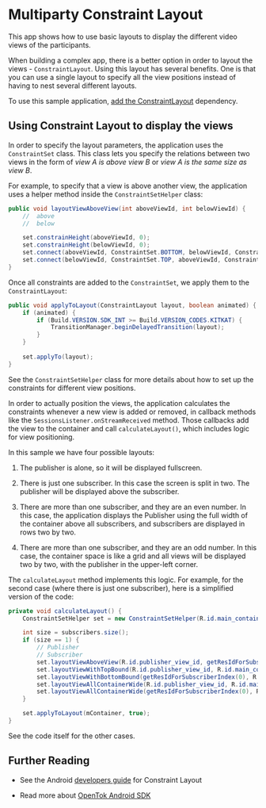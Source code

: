 # Multiparty Constraint Layout

This app shows how to use basic layouts to display the different video views of the participants.

When building a complex app, there is a better option in order to layout the views - `ConstraintLayout`. 
Using this layout has several benefits. One  is that you can use a single layout to specify all the view positions instead of having to
nest several different layouts.

To use this sample application, [add the ConstraintLayout](https://developer.android.com/training/constraint-layout/index.html#add-constraintlayout-to-your-project) 
dependency.

## Using Constraint Layout to display the views

In order to specify the layout parameters, the application uses the `ConstraintSet` class.
This class lets you specify the relations between two views in the form of _view A is above
view B_ or _view A is the same size as view B_.

For example, to specify that a view is above another view, the application uses a helper method
inside the `ConstraintSetHelper` class:

```java
public void layoutViewAboveView(int aboveViewId, int belowViewId) {
    //  above
    //  below

    set.constrainHeight(aboveViewId, 0);
    set.constrainHeight(belowViewId, 0);
    set.connect(aboveViewId, ConstraintSet.BOTTOM, belowViewId, ConstraintSet.TOP);
    set.connect(belowViewId, ConstraintSet.TOP, aboveViewId, ConstraintSet.BOTTOM);
}
```

Once all constraints are added to the `ConstraintSet`, we apply them to the `ConstraintLayout`:

```java
public void applyToLayout(ConstraintLayout layout, boolean animated) {
    if (animated) {
        if (Build.VERSION.SDK_INT >= Build.VERSION_CODES.KITKAT) {
            TransitionManager.beginDelayedTransition(layout);
        }
    }
    
    set.applyTo(layout);
}
```

See the `ConstraintSetHelper` class for more details about how to set up the constraints for different view positions.

In order to actually position the views, the application calculates the constraints whenever a new
view is added or removed, in callback methods like the `SessionsListener.onStreamReceived` method.
Those callbacks add the view to the container and call `calculateLayout()`, which includes logic for
view positioning.

In this sample we have four possible layouts:

1. The publisher is alone, so it will be displayed fullscreen.

2. There is just one subscriber. In this case the screen is split in two. The publisher will be
   displayed above the subscriber.

3. There are more than one subscriber, and they are an even number. In this case, the application
  displays the Publisher using the full width of the container above all subscribers, and
  subscribers are displayed in rows two by two.

4. There are more than one subscriber, and they are an odd number. In this case, the container space
   is like a grid and all views will be displayed two by two, with the publisher in the upper-left
   corner.

The `calculateLayout` method implements this logic. For example, for the second case (where there
is just one subscriber), here is a simplified version of the code:

```java
private void calculateLayout() {
    ConstraintSetHelper set = new ConstraintSetHelper(R.id.main_container);

    int size = subscribers.size();
    if (size == 1) {
        // Publisher
        // Subscriber
        set.layoutViewAboveView(R.id.publisher_view_id, getResIdForSubscriberIndex(0));
        set.layoutViewWithTopBound(R.id.publisher_view_id, R.id.main_container);
        set.layoutViewWithBottomBound(getResIdForSubscriberIndex(0), R.id.main_container);
        set.layoutViewAllContainerWide(R.id.publisher_view_id, R.id.main_container);
        set.layoutViewAllContainerWide(getResIdForSubscriberIndex(0), R.id.main_container);
    }

    set.applyToLayout(mContainer, true);
}
```

See the code itself for the other cases.

## Further Reading

* See the Android [developers guide](https://developer.android.com/training/constraint-layout)
for Constraint Layout

* Read more about [OpenTok Android SDK](https://tokbox.com/developer/sdks/android/)

